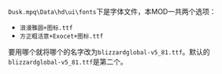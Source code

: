 `Dusk.mpq\Data\hd\ui\fonts`下是字体文件，本MOD一共两个选项：

- `浪漫雅圆+图标.ttf`
- `方正粗活意+Exocet+图标.ttf`

要用哪个就将哪个的名字改为`blizzardglobal-v5_81.ttf`。默认的`blizzardglobal-v5_81.ttf`是第二个。